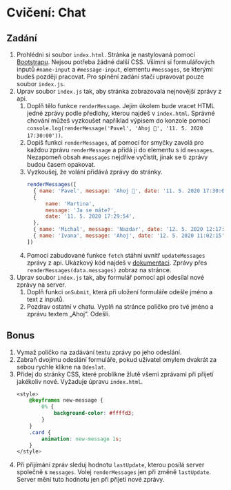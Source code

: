 # Cvičení: Chat

## Zadání

1. Prohlédni si soubor `index.html`. Stránka je nastylovaná pomocí [Bootstrapu](https://getbootstrap.com/). Nejsou potřeba žádné další CSS. Všimni si formulářových inputů `#name-input` a `#message-input`, elementu `#messages`, se kterými budeš později pracovat. Pro splnění zadání stačí upravovat pouze soubor `index.js`.
1. Uprav soubor `index.js` tak, aby stránka zobrazovala nejnovější zprávy z api.
   1. Doplň tělo funkce `renderMessage`. Jejím úkolem bude vracet HTML jedné zprávy podle předlohy, kterou najdeš v `index.html`. Správné chování můžeš vyzkoušet například výpisem do konzole pomocí `console.log(renderMessage('Pavel', 'Ahoj 👋', '11. 5. 2020 17:30:00'))`.
   1. Dopiš funkci `renderMessages`, ať pomocí for smyčky zavolá pro každou zprávu `renderMessage` a přidá ji do elementu s id `messages`. Nezapomeň obsah `#messages` nejdříve vyčistit, jinak se ti zprávy budou časem opakovat.
   1. Vyzkoušej, že volání přidává zprávy do stránky.
      ```js
      renderMessages([
      	{ name: 'Pavel', message: 'Ahoj 👋', date: '11. 5. 2020 17:30:00' },
      	{
      		name: 'Martina',
      		message: 'Ja se máte?',
      		date: '11. 5. 2020 17:29:54',
      	},
      	{ name: 'Michal', message: 'Nazdar', date: '12. 5. 2020 12:17:21' },
      	{ name: 'Ivana', message: 'Ahoj', date: '12. 5. 2020 11:02:15' },
      ])
      ```
   1. Pomocí zabudované funkce `fetch` stáhni uvnitř `updateMessages` zprávy z api. Ukázkový kód najdeš v [dokumentaci](https://czechichat.herokuapp.com/documentation/). Zprávy přes `renderMessages(data.messages)` zobraz na stránce.
1. Uprav soubor `index.js` tak, aby formulář pomocí api odesílal nové zprávy na server.
   1. Doplň funkci `onSubmit`, která při uložení formuláře odešle jméno a text z inputů.
   1. Pozdrav ostatní v chatu. Vyplň na stránce políčko pro tvé jméno a zprávu textem „Ahoj“. Odešli.

## Bonus

1. Vymaž políčko na zadávání textu zprávy po jeho odeslání.
1. Zabraň dvojímu odeslání formuláře, pokud uživatel omylem dvakrát za sebou rychle klikne na `Odeslat`.
1. Přidej do stránky CSS, které problikne žlutě všemi zprávami při přijetí jakékoliv nové. Vyžaduje úpravu `index.html`.
   ```css
   <style>
       @keyframes new-message {
           0% {
               background-color: #ffffd3;
           }
       }
       .card {
           animation: new-message 1s;
       }
   </style>
   ```
1. Při přijímání zpráv sleduj hodnotu `lastUpdate`, kterou posílá server společně s `messages`. Volej `renderMessages` jen při změně `lastUpdate`. Server mění tuto hodnotu jen při přijetí nové zprávy.
